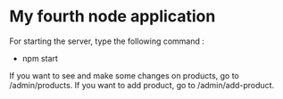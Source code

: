 # My fourth node application

For starting the server, type the following command : 
* npm start

If you want to see and make some changes on products, go to /admin/products.
If you want to add product, go to /admin/add-product.


